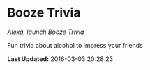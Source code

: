 # Booze Trivia
*Alexa, launch Booze Trivia*

Fun trivia about alcohol to impress your friends

**Last Updated:** 2016-03-03 20:28:23